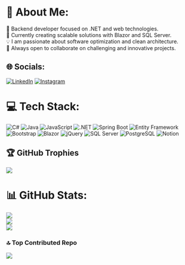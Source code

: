 # 🚀 About Me:
🔭 Backend developer focused on .NET and web technologies.  
🔧 Currently creating scalable solutions with Blazor and SQL Server.  
💡 I am passionate about software optimization and clean architecture.  
🤝 Always open to collaborate on challenging and innovative projects.  

## 🌐 Socials:
[![LinkedIn](https://img.shields.io/badge/LinkedIn-%230077B5.svg?logo=linkedin&logoColor=white)](https://www.linkedin.com/in/pedro-david-hernandez-dzul/)
[![Instagram](https://img.shields.io/badge/Instagram-%23E4405F.svg?logo=Instagram&logoColor=white)](https://instagram.com/)

# 💻 Tech Stack:
![C#](https://img.shields.io/badge/C%23-%23239120.svg?style=flat&logo=csharp&logoColor=white) ![Java](https://img.shields.io/badge/java-%23F7B500.svg?style=flat&logo=java&logoColor=white) ![JavaScript](https://img.shields.io/badge/javascript-%23323330.svg?style=flat&logo=javascript&logoColor=%23F7DF1E) ![.NET](https://img.shields.io/badge/.NET-%231463B5.svg?style=flat&logo=.net&logoColor=white) ![Spring Boot](https://img.shields.io/badge/springboot-%236DB33F.svg?style=flat&logo=springboot&logoColor=white) ![Entity Framework](https://img.shields.io/badge/Entity%20Framework-%23512BD4.svg?style=flat&logo=entity-framework&logoColor=white) ![Bootstrap](https://img.shields.io/badge/bootstrap-%23563D7C.svg?style=flat&logo=bootstrap&logoColor=white) ![Blazor](https://img.shields.io/badge/Blazor-%23D2D6DC.svg?style=flat&logo=blazor&logoColor=black) ![jQuery](https://img.shields.io/badge/jQuery-%230769AD.svg?style=flat&logo=jquery&logoColor=white) ![SQL Server](https://img.shields.io/badge/sqlserver-%230078D4.svg?style=flat&logo=microsoft-sql-server&logoColor=white) ![PostgreSQL](https://img.shields.io/badge/postgresql-%2300477D.svg?style=flat&logo=postgresql&logoColor=white) ![Notion](https://img.shields.io/badge/Notion-%23000000.svg?style=flat&logo=notion&logoColor=white)

## 🏆 GitHub Trophies
![](https://github-profile-trophy.vercel.app/?username=PedroHernandez654&theme=radical&no-frame=false&no-bg=false&margin-w=4)

# 📊 GitHub Stats:
![](https://github-readme-stats.vercel.app/api?username=PedroHernandez654&theme=dark&hide_border=false&include_all_commits=true&count_private=true)<br/>
![](https://github-readme-streak-stats.herokuapp.com/?user=PedroHernandez654&theme=dark&hide_border=false)<br/>
![](https://github-readme-stats.vercel.app/api/top-langs/?username=PedroHernandez654&theme=dark&hide_border=false&include_all_commits=true&count_private=true&layout=compact&hide=c,c%2B%2B,makefile)

### 🔝 Top Contributed Repo
![](https://github-contributor-stats.vercel.app/api?username=PedroHernandez654&limit=5&theme=dark&combine_all_yearly_contributions=true)

<!-- Proudly created with GPRM ( https://gprm.itsvg.in ) -->
